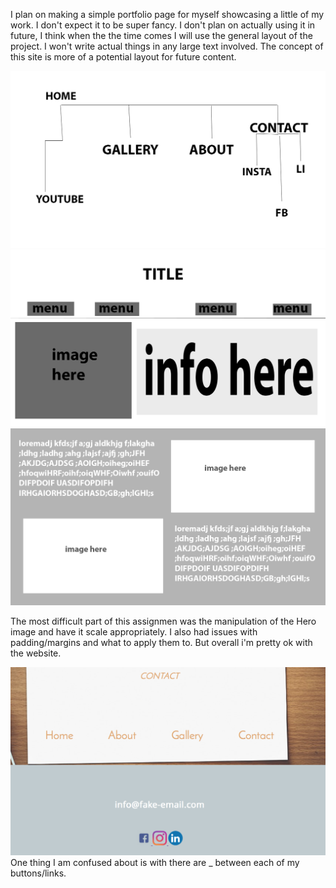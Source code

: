 I plan on making a simple portfolio page for myself showcasing a little of my work. I don't expect it to be super fancy. I don't plan on actually using it in future, I think when the the time comes I will use the general layout of the project. I won't write actual things in any large text involved. The concept of this site is more of a potential layout for future content.

![Image](./images/map.png)
![Image](./images/wirefram.png)
![Image](./images/galleryWF.png)

The most difficult part of this assignmen was the manipulation of the Hero image and have it scale appropriately. I also had issues with padding/margins and what to apply them to. But overall i'm pretty ok with the website.

![Image](./images/screenshot.png)
One thing I am confused about is with there are _ between each of my buttons/links. 

